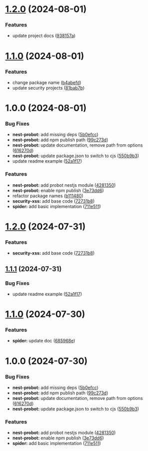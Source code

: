 # [1.2.0](https://github.com/hive-o/libraries/compare/spider-v1.1.0...spider-v1.2.0) (2024-08-01)


### Features

* update project docs ([938157a](https://github.com/hive-o/libraries/commit/938157a59adbd400cd88d367e6809e8f5bd7d89f))

# [1.1.0](https://github.com/hive-o/libraries/compare/spider-v1.0.0...spider-v1.1.0) (2024-08-01)


### Features

* change package name ([b4abefd](https://github.com/hive-o/libraries/commit/b4abefd4a807e2573d83440392f522a83720bcb2))
* update security projects ([81bab7b](https://github.com/hive-o/libraries/commit/81bab7b6b5729177fe2081fad18c9f370f718148))

# 1.0.0 (2024-08-01)


### Bug Fixes

* **nest-probot:** add missing deps ([5b0efcc](https://github.com/hive-o/libraries/commit/5b0efccd712168fa7e31e0bf493f9d3b7546a668))
* **nest-probot:** add npm publish path ([99c273d](https://github.com/hive-o/libraries/commit/99c273dd27e6b7f75ca0a82df596ac746e83b7a2))
* **nest-probot:** update documentation, remove path from options ([616270d](https://github.com/hive-o/libraries/commit/616270d62c129678755685568142352ebe1a6a3e))
* **nest-probot:** update package.json to switch to cjs ([550b9b3](https://github.com/hive-o/libraries/commit/550b9b38d677510dd6ffe3d8d23a330ae636c365))
* update readme example ([52a1f17](https://github.com/hive-o/libraries/commit/52a1f178f4f75f63434fbedf0e4728629a59a81a))


### Features

* **nest-probot:** add probot nestjs module ([4281350](https://github.com/hive-o/libraries/commit/428135004ea8b2ca9eeafdfd48f8e62da6b29e95))
* **nest-probot:** enable npm publish ([3e73dd6](https://github.com/hive-o/libraries/commit/3e73dd6fe55e67cfebe874f054699be1a03f90ba))
* refactor package names ([b111480](https://github.com/hive-o/libraries/commit/b1114806bef6b6f0fa735f763a2e593f2a77c4da))
* **security-xss:** add base code ([72731b8](https://github.com/hive-o/libraries/commit/72731b83db9b3d72732633160253dc647e154e0b))
* **spider:** add basic implementation ([711e511](https://github.com/hive-o/libraries/commit/711e511cfc22d9c9b1cdb51b05d3a86a2ab3fcd1))

# [1.2.0](https://github.com/hive-o/libraries/compare/spider-v1.1.1...spider-v1.2.0) (2024-07-31)


### Features

* **security-xss:** add base code ([72731b8](https://github.com/hive-o/libraries/commit/72731b83db9b3d72732633160253dc647e154e0b))

## [1.1.1](https://github.com/hive-o/libraries/compare/spider-v1.1.0...spider-v1.1.1) (2024-07-31)


### Bug Fixes

* update readme example ([52a1f17](https://github.com/hive-o/libraries/commit/52a1f178f4f75f63434fbedf0e4728629a59a81a))

# [1.1.0](https://github.com/hive-o/libraries/compare/spider-v1.0.0...spider-v1.1.0) (2024-07-30)


### Features

* **spider:** update doc ([685968e](https://github.com/hive-o/libraries/commit/685968eb99f4ffda9314d0b1e2bd9b005edb1f38))

# 1.0.0 (2024-07-30)


### Bug Fixes

* **nest-probot:** add missing deps ([5b0efcc](https://github.com/hive-o/libraries/commit/5b0efccd712168fa7e31e0bf493f9d3b7546a668))
* **nest-probot:** add npm publish path ([99c273d](https://github.com/hive-o/libraries/commit/99c273dd27e6b7f75ca0a82df596ac746e83b7a2))
* **nest-probot:** update documentation, remove path from options ([616270d](https://github.com/hive-o/libraries/commit/616270d62c129678755685568142352ebe1a6a3e))
* **nest-probot:** update package.json to switch to cjs ([550b9b3](https://github.com/hive-o/libraries/commit/550b9b38d677510dd6ffe3d8d23a330ae636c365))


### Features

* **nest-probot:** add probot nestjs module ([4281350](https://github.com/hive-o/libraries/commit/428135004ea8b2ca9eeafdfd48f8e62da6b29e95))
* **nest-probot:** enable npm publish ([3e73dd6](https://github.com/hive-o/libraries/commit/3e73dd6fe55e67cfebe874f054699be1a03f90ba))
* **spider:** add basic implementation ([711e511](https://github.com/hive-o/libraries/commit/711e511cfc22d9c9b1cdb51b05d3a86a2ab3fcd1))
